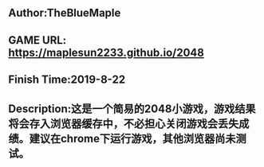 
## Author:TheBlueMaple
## GAME URL: https://maplesun2233.github.io/2048
## Finish Time:2019-8-22
## Description:这是一个简易的2048小游戏，游戏结果将会存入浏览器缓存中，不必担心关闭游戏会丢失成绩。建议在chrome下运行游戏，其他浏览器尚未测试。
